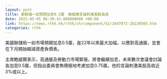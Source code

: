 ```yaml
---
layout: post
title: 美聯儲一如預期加息0.5厘　鮑威爾言論刺激美股高收
date: 2022-05-05 06:30:43.000000000 +08:00
link: https://news.rthk.hk/rthk/ch/component/k2/1647073-20220505.htm
categories: rthk
---
```


美國聯儲局一如市場預期加息0.5厘，是22年以來最大加幅，以應對高通脹，並會在下月開始縮減資產負債表。

主席鮑威爾表示，高通脹及勞動力市場緊張，將會繼續加息，未來數次會議會討論各加息0.5厘，但指出委員會無積極地考慮加息0.75厘。他的言論刺激美股高收近3%或以上。
